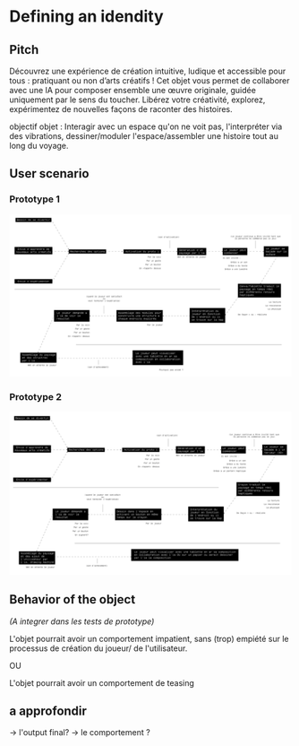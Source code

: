 # Defining an idendity

## Pitch

Découvrez une expérience de création intuitive, ludique et accessible pour tous : pratiquant ou non d’arts créatifs ! Cet objet vous permet de collaborer avec une IA pour composer ensemble une œuvre originale, guidée uniquement par le sens du toucher. Libérez votre créativité, explorez, expérimentez de nouvelles façons de raconter des histoires.

objectif objet :
Interagir avec un espace qu'on ne voit pas, l'interpréter via des vibrations, dessiner/moduler l'espace/assembler une histoire tout au long du voyage.

## User scenario

### Prototype 1

![user journey of prototype 1](/process/2023-11-13/user%20journey_User%20journey%20prototype%201.jpg)

### Prototype 2

![user journey of prototype 2](/process/2023-11-13/user%20journey_User%20journey%20prototype%202.jpg)

## Behavior of the object

*(A integrer dans les tests de prototype)*

L'objet pourrait avoir un comportement impatient, sans (trop) empiété sur le processus de création du joueur/ de l'utilisateur.

OU

L'objet pourrait avoir un comportement de teasing


## a approfondir

-> l'output final?
-> le comportement ?